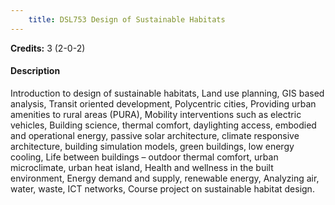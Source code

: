 ```yaml
---
    title: DSL753 Design of Sustainable Habitats
---
```

**Credits:** 3 (2-0-2)



#### Description 
Introduction to design of sustainable habitats, Land use planning, GIS based analysis, Transit oriented development, Polycentric cities, Providing urban amenities to rural areas (PURA), Mobility interventions such as electric vehicles, Building science, thermal comfort, daylighting access, embodied and operational energy, passive solar architecture, climate responsive architecture, building simulation models, green buildings, low energy cooling, Life between buildings – outdoor thermal comfort, urban microclimate, urban heat island, Health and wellness in the built environment, Energy demand and supply, renewable energy, Analyzing air, water, waste, ICT networks, Course project on sustainable habitat design.
